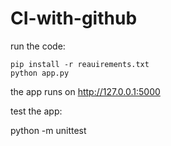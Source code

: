 # CI-with-github

run the code:

    pip install -r reauirements.txt
    python app.py

the app runs on http://127.0.0.1:5000

test the app:

python -m unittest 